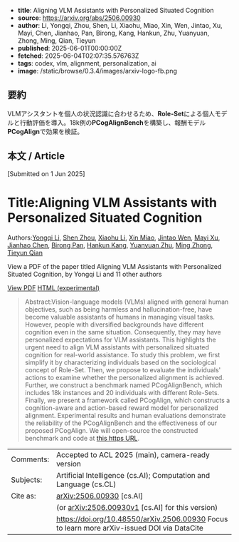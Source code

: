 <!-- metadata -->

- **title**: Aligning VLM Assistants with Personalized Situated Cognition
- **source**: https://arxiv.org/abs/2506.00930
- **author**: Li, Yongqi, Zhou, Shen, Li, Xiaohu, Miao, Xin, Wen, Jintao, Xu, Mayi, Chen, Jianhao, Pan, Birong, Kang, Hankun, Zhu, Yuanyuan, Zhong, Ming, Qian, Tieyun
- **published**: 2025-06-01T00:00:00Z
- **fetched**: 2025-06-04T02:07:35.576763Z
- **tags**: codex, vlm, alignment, personalization, ai
- **image**: /static/browse/0.3.4/images/arxiv-logo-fb.png

## 要約

VLMアシスタントを個人の状況認識に合わせるため、**Role-Set**による個人モデルと行動評価を導入。18k例の**PCogAlignBench**を構築し、報酬モデル**PCogAlign**で効果を検証。

## 本文 / Article

[Submitted on 1 Jun 2025]

# Title:Aligning VLM Assistants with Personalized Situated Cognition

Authors:[Yongqi Li](https://arxiv.org/search/cs?searchtype=author&query=Li,+Y), [Shen Zhou](https://arxiv.org/search/cs?searchtype=author&query=Zhou,+S), [Xiaohu Li](https://arxiv.org/search/cs?searchtype=author&query=Li,+X), [Xin Miao](https://arxiv.org/search/cs?searchtype=author&query=Miao,+X), [Jintao Wen](https://arxiv.org/search/cs?searchtype=author&query=Wen,+J), [Mayi Xu](https://arxiv.org/search/cs?searchtype=author&query=Xu,+M), [Jianhao Chen](https://arxiv.org/search/cs?searchtype=author&query=Chen,+J), [Birong Pan](https://arxiv.org/search/cs?searchtype=author&query=Pan,+B), [Hankun Kang](https://arxiv.org/search/cs?searchtype=author&query=Kang,+H), [Yuanyuan Zhu](https://arxiv.org/search/cs?searchtype=author&query=Zhu,+Y), [Ming Zhong](https://arxiv.org/search/cs?searchtype=author&query=Zhong,+M), [Tieyun Qian](https://arxiv.org/search/cs?searchtype=author&query=Qian,+T)

View a PDF of the paper titled Aligning VLM Assistants with Personalized Situated Cognition, by Yongqi Li and 11 other authors

[View PDF](/pdf/2506.00930)
[HTML (experimental)](https://arxiv.org/html/2506.00930v1)

> Abstract:Vision-language models (VLMs) aligned with general human objectives, such as being harmless and hallucination-free, have become valuable assistants of humans in managing visual tasks. However, people with diversified backgrounds have different cognition even in the same situation. Consequently, they may have personalized expectations for VLM assistants. This highlights the urgent need to align VLM assistants with personalized situated cognition for real-world assistance. To study this problem, we first simplify it by characterizing individuals based on the sociological concept of Role-Set. Then, we propose to evaluate the individuals' actions to examine whether the personalized alignment is achieved. Further, we construct a benchmark named PCogAlignBench, which includes 18k instances and 20 individuals with different Role-Sets. Finally, we present a framework called PCogAlign, which constructs a cognition-aware and action-based reward model for personalized alignment. Experimental results and human evaluations demonstrate the reliability of the PCogAlignBench and the effectiveness of our proposed PCogAlign. We will open-source the constructed benchmark and code at [this https URL](https://github.com/NLPGM/PCogAlign).

|           |                                                                                               |
| --------- | --------------------------------------------------------------------------------------------- |
| Comments: | Accepted to ACL 2025 (main), camera-ready version                                             |
| Subjects: | Artificial Intelligence (cs.AI); Computation and Language (cs.CL)                             |
| Cite as:  | [arXiv:2506.00930](https://arxiv.org/abs/2506.00930) [cs.AI]                                  |
|           | (or [arXiv:2506.00930v1](https://arxiv.org/abs/2506.00930v1) [cs.AI] for this version)        |
|           | <https://doi.org/10.48550/arXiv.2506.00930> Focus to learn more arXiv-issued DOI via DataCite |
